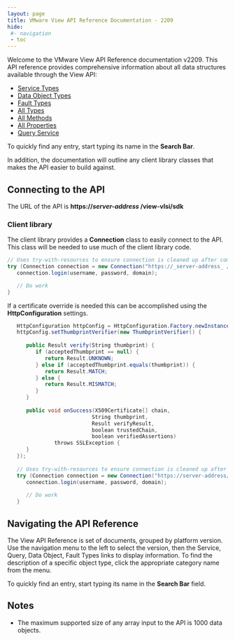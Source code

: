 ```yaml
---
layout: page
title: VMware View API Reference Documentation - 2209
hide:
 #- navigation
 - toc
---
```



Welcome to the VMware View API Reference documentation v2209. This API reference provides comprehensive information about all data structures available through the View API:

* [Service Types](mo-types-landing.md)  
* [Data Object Types](do-types-landing.md)  
* [Fault Types](fault-types-landing.md)  
* [All Types](all-types-landing.md)  
* [All Methods](methods-landing.md)  
* [All Properties](properties-landing.md)  
* [Query Service](queries-landing.md)  

To quickly find any entry, start typing its name in the **Search Bar**.

In addition, the documentation will outline any client library classes that makes the API easier to build against.

## Connecting to the API

The URL of the API is **https://_server-address_ /view-vlsi/sdk**

### Client library

The client library provides a **Connection** class to easily connect to the API. This class will be needed to use much of the client library code.

```c#
// Uses try-with-resources to ensure connection is cleaned up after completion.
try (Connection connection = new Connection("https://_server-address_ /view-vlsi/sdk")) {
   connection.login(username, password, domain);

   // Do work
}
```

If a certificate override is needed this can be accomplished using the **HttpConfiguration** settings.

```c#
   HttpConfiguration httpConfig = HttpConfiguration.Factory.newInstance();
   httpConfig.setThumbprintVerifier(new ThumbprintVerifier() {
   
      public Result verify(String thumbprint) {
         if (acceptedThumbprint == null) {
            return Result.UNKNOWN;
         } else if (acceptedThumbprint.equals(thumbprint)) {
            return Result.MATCH;
         } else {
            return Result.MISMATCH;
         }
      }
   
      public void onSuccess(X509Certificate[] chain,
                           String thumbprint,
                           Result verifyResult,
                           boolean trustedChain,
                           boolean verifiedAssertions)
               throws SSLException {
      }
   });
   
   // Uses try-with-resources to ensure connection is cleaned up after completion.
   try (Connection connection = new Connection("https://server-address/view-vlsi/sdk", httpConfig)) {
      connection.login(username, password, domain);
   
      // Do work
   }
```

## Navigating the API Reference

The View API Reference is set of documents, grouped by platform version. Use the navigation menu to the left to select the version, then the Service, Query, Data Object, Fault Types links to display information. To find the description of a specific object type, click the appropriate category name from the menu.

To quickly find an entry, start typing its name in the **Search Bar** field.

## Notes

* The maximum supported size of any array input to the API is 1000 data objects.
